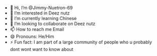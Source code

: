 - 👋 Hi, I’m @Jimmy-Nuetron-69
- 👀 I’m interested in Deez nutz
- 🌱 I’m currently learning Chinese
- 💞️ I’m looking to collaborate on Deez nutz
- 📫 How to reach me Email
- 😄 Pronouns: He/Him
- ⚡ Fun fact: I am part of a large community of people who u probably dont wont want to know about

<!---
Jimmy-Nuetron-69/Jimmy-Nuetron-69 is a ✨ special ✨ repository because its `README.md` (this file) appears on your GitHub profile.
You can click the Preview link to take a look at your changes.
--->
